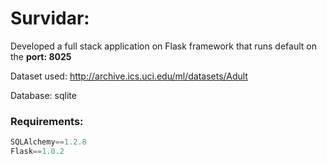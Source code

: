 # Survidar:

Developed a full stack application on Flask framework that runs default on the **port: 8025**

Dataset used: http://archive.ics.uci.edu/ml/datasets/Adult

Database: sqlite

### Requirements:

```python
SQLAlchemy==1.2.8
Flask==1.0.2
```




